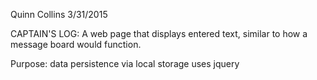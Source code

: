 Quinn Collins
3/31/2015

CAPTAIN'S LOG:
A web page that displays entered text, similar to how a message board would function. 

Purpose:
data persistence via local storage
uses jquery
